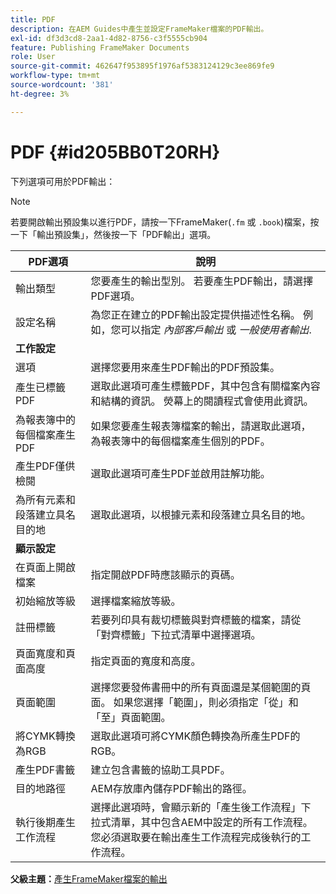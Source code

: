 ```yaml
---
title: PDF
description: 在AEM Guides中產生並設定FrameMaker檔案的PDF輸出。
exl-id: df3d3cd8-2aa1-4d82-8756-c3f5555cb904
feature: Publishing FrameMaker Documents
role: User
source-git-commit: 462647f953895f1976af5383124129c3ee869fe9
workflow-type: tm+mt
source-wordcount: '381'
ht-degree: 3%

---
```


# PDF {#id205BB0T20RH}

下列選項可用於PDF輸出：

>[!NOTE]
>
> 若要開啟輸出預設集以進行PDF，請按一下FrameMaker\(`.fm` 或 `.book`\)檔案，按一下「輸出預設集」，然後按一下「PDF輸出」選項。

| PDF選項 | 說明 |
|-----------|-----------|
| 輸出類型 | 您要產生的輸出型別。 若要產生PDF輸出，請選擇PDF選項。 |
| 設定名稱 | 為您正在建立的PDF輸出設定提供描述性名稱。 例如，您可以指定 *內部客戶輸出* 或 *一般使用者輸出*. |
| **工作設定** |
| 選項 | 選擇您要用來產生PDF輸出的PDF預設集。 |
| 產生已標籤PDF | 選取此選項可產生標籤PDF，其中包含有關檔案內容和結構的資訊。 熒幕上的閱讀程式會使用此資訊。 |
| 為報表簿中的每個檔案產生PDF | 如果您要產生報表簿檔案的輸出，請選取此選項，為報表簿中的每個檔案產生個別的PDF。 |
| 產生PDF僅供檢閱 | 選取此選項可產生PDF並啟用註解功能。 |
| 為所有元素和段落建立具名目的地 | 選取此選項，以根據元素和段落建立具名目的地。 |
| **顯示設定** |
| 在頁面上開啟檔案 | 指定開啟PDF時應該顯示的頁碼。 |
| 初始縮放等級 | 選擇檔案縮放等級。 |
| 註冊標籤 | 若要列印具有裁切標籤與對齊標籤的檔案，請從「對齊標籤」下拉式清單中選擇選項。 |
| 頁面寬度和頁面高度 | 指定頁面的寬度和高度。 |
| 頁面範圍 | 選擇您要發佈書冊中的所有頁面還是某個範圍的頁面。 如果您選擇「範圍」，則必須指定「從」和「至」頁面範圍。 |
| 將CYMK轉換為RGB | 選取此選項可將CYMK顏色轉換為所產生PDF的RGB。 |
| 產生PDF書籤 | 建立包含書籤的協助工具PDF。 |
| 目的地路徑 | AEM存放庫內儲存PDF輸出的路徑。 |
| 執行後期產生工作流程 | 選擇此選項時，會顯示新的「產生後工作流程」下拉式清單，其中包含AEM中設定的所有工作流程。 您必須選取要在輸出產生工作流程完成後執行的工作流程。 |

**父級主題：**[&#x200B;產生FrameMaker檔案的輸出](fm-output-generatation.md)
